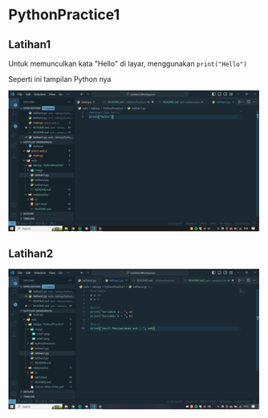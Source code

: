 # PythonPractice1


## Latihan1
Untuk memunculkan kata "Hello" di layar, menggunakan `print("Hello")`
<p> 
Seperti ini tampilan Python nya
</p>

<img src="image/sslat1.png" width="500">

## Latihan2

<img src="image/sslat2.png" width="500">
